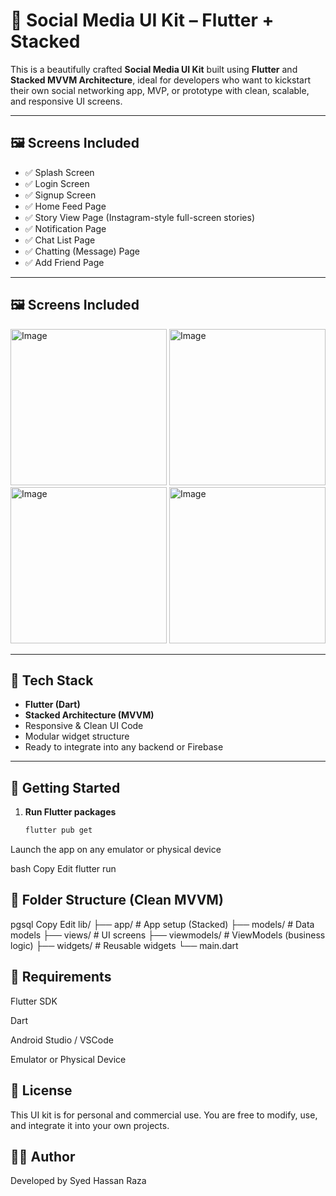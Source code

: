 # 🚀 Social Media UI Kit – Flutter + Stacked

This is a beautifully crafted **Social Media UI Kit** built using **Flutter** and **Stacked MVVM Architecture**, ideal for developers who want to kickstart their own social networking app, MVP, or prototype with clean, scalable, and responsive UI screens.

---

## 🖼️ Screens Included

- ✅ Splash Screen  
- ✅ Login Screen  
- ✅ Signup Screen  
- ✅ Home Feed Page  
- ✅ Story View Page (Instagram-style full-screen stories)  
- ✅ Notification Page  
- ✅ Chat List Page  
- ✅ Chatting (Message) Page  
- ✅ Add Friend Page

---

## 🖼️ Screens Included

<img width="250" alt="Image" src="https://github.com/user-attachments/assets/d0cf07c3-80a7-4461-8416-e818a5518f4d" />

<img width="250" alt="Image" src="https://github.com/user-attachments/assets/83c87081-118a-4201-8ec1-457c66b2cf46" />

<img width="250" alt="Image" src="https://github.com/user-attachments/assets/d2037070-1407-49df-a385-35a4c7156da0" />

<img width="250" alt="Image" src="https://github.com/user-attachments/assets/cfc641af-9161-48ac-add8-c03fb81a5887" />

---

## 📐 Tech Stack

- **Flutter (Dart)**  
- **Stacked Architecture (MVVM)**  
- Responsive & Clean UI Code  
- Modular widget structure  
- Ready to integrate into any backend or Firebase

---


## 🚀 Getting Started

1. **Run Flutter packages**  
   ```bash
   flutter pub get
Launch the app on any emulator or physical device

bash
Copy
Edit
flutter run
## 📁 Folder Structure (Clean MVVM)
pgsql
Copy
Edit
lib/
├── app/                # App setup (Stacked)
├── models/             # Data models
├── views/              # UI screens
├── viewmodels/         # ViewModels (business logic)
├── widgets/            # Reusable widgets
└── main.dart

## 📌 Requirements

Flutter SDK 

Dart 

Android Studio / VSCode

Emulator or Physical Device

## 🤝 License
This UI kit is for personal and commercial use.
You are free to modify, use, and integrate it into your own projects.

## 👨‍💻 Author
Developed by Syed Hassan Raza

